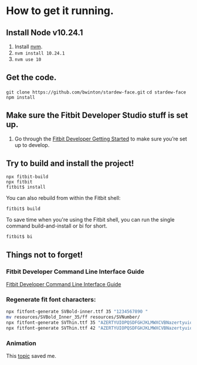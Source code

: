 # How to get it running.

## Install Node v10.24.1

1. Install [nvm](https://github.com/nvm-sh/nvm#installing-and-updating).
2. `nvm install 10.24.1`
3. `nvm use 10`

## Get the code.

`git clone https://github.com/bwinton/stardew-face.git`
`cd stardew-face`
`npm install`


## Make sure the Fitbit Developer Studio stuff is set up.

1. Go through the [Fitbit Developer Getting Started](https://dev.fitbit.com/getting-started/) to make sure you’re set up to develop.

## Try to build and install the project!

```
npx fitbit-build
npx fitbit
fitbit$ install
```

You can also rebuild from within the Fitbit shell:

```
fitbit$ build
````

To save time when you're using the Fitbit shell, you can run the single command build-and-install or bi for short.

```
fitbit$ bi
```




## Things not to forget!

### Fitbit Developer Command Line Interface Guide

[Fitbit Developer Command Line Interface Guide](https://dev.fitbit.com/build/guides/command-line-interface/)

### Regenerate fit font characters:

```bash
npx fitfont-generate SVBold-inner.ttf 35 "1234567890 "
mv resources/SVBold_Inner_35/ff resources/SVNumber/
npx fitfont-generate SVThin.ttf 35 "AZERTYUIOPQSDFGHJKLMWXCVBNazertyuiopqsdfghjklmwxcvbn.1234567890: %/"
npx fitfont-generate SVThin.ttf 42 "AZERTYUIOPQSDFGHJKLMWXCVBNazertyuiopqsdfghjklmwxcvbn.1234567890: /"
```

### Animation

This [topic](https://community.fitbit.com/t5/SDK-Development/Animate-FROM-TO-properties/td-p/2792974) saved me.

